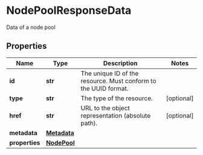 # NodePoolResponseData

Data of a node pool
## Properties
| Name | Type | Description | Notes |
| ------------ | ------------- | ------------- | ------------- |
| **id** | **str** | The unique ID of the resource. Must conform to the UUID format.  |  |
| **type** | **str** | The type of the resource. | [optional]  |
| **href** | **str** | URL to the object representation (absolute path). | [optional]  |
| **metadata** | [**Metadata**](Metadata.md) |  |  |
| **properties** | [**NodePool**](NodePool.md) |  |  |


